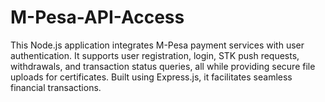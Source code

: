 # M-Pesa-API-Access
This Node.js application integrates M-Pesa payment services with user authentication. It supports user registration, login, STK push requests, withdrawals, and transaction status queries, all while providing secure file uploads for certificates. Built using Express.js, it facilitates seamless financial transactions.
